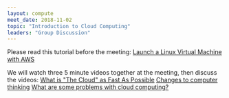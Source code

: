 ```yaml
---
layout: compute
meet_date: 2018-11-02
topic: "Introduction to Cloud Computing"
leaders: "Group Discussion"
---
```


Please read this tutorial before the meeting:
[Launch a Linux Virtual Machine with AWS](https://aws.amazon.com/getting-started/tutorials/launch-a-virtual-machine/?trk=gs_card)

We will watch three 5 minute videos together at the meeting, then discuss the videos:
[What is "The Cloud" as Fast As Possible](https://www.youtube.com/watch?v=dsKIpLKo8AE)
[Changes to computer thinking](https://www.youtube.com/watch?v=J9LK6EtxzgM)
[What are some problems with cloud computing?](https://www.youtube.com/watch?v=Xitw8wEOXxE)
